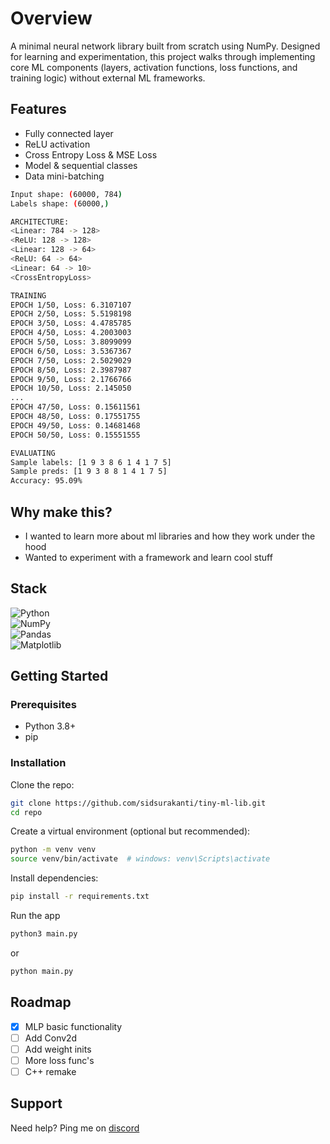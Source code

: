 # Overview

A minimal neural network library built from scratch using NumPy. Designed for learning and experimentation, this project walks through implementing core ML components (layers, activation functions, loss functions, and training logic) without external ML frameworks.

## Features

- Fully connected layer
- ReLU activation
- Cross Entropy Loss & MSE Loss
- Model & sequential classes
- Data mini-batching

```bash
Input shape: (60000, 784)
Labels shape: (60000,)

ARCHITECTURE:
<Linear: 784 -> 128>
<ReLU: 128 -> 128>
<Linear: 128 -> 64>
<ReLU: 64 -> 64>
<Linear: 64 -> 10>
<CrossEntropyLoss>

TRAINING
EPOCH 1/50, Loss: 6.3107107
EPOCH 2/50, Loss: 5.5198198
EPOCH 3/50, Loss: 4.4785785
EPOCH 4/50, Loss: 4.2003003
EPOCH 5/50, Loss: 3.8099099
EPOCH 6/50, Loss: 3.5367367
EPOCH 7/50, Loss: 2.5029029
EPOCH 8/50, Loss: 2.3987987
EPOCH 9/50, Loss: 2.1766766
EPOCH 10/50, Loss: 2.145050
...
EPOCH 47/50, Loss: 0.15611561
EPOCH 48/50, Loss: 0.17551755
EPOCH 49/50, Loss: 0.14681468
EPOCH 50/50, Loss: 0.15551555

EVALUATING
Sample labels: [1 9 3 8 6 1 4 1 7 5]
Sample preds: [1 9 3 8 8 1 4 1 7 5]
Accuracy: 95.09%
```

## Why make this?

- I wanted to learn more about ml libraries and how they work under the hood
- Wanted to experiment with a framework and learn cool stuff


## Stack

![Python](https://img.shields.io/badge/python-3670A0?style=for-the-badge&logo=python&logoColor=white)  
![NumPy](https://img.shields.io/badge/numpy-%23013243.svg?style=for-the-badge&logo=numpy&logoColor=white)  
![Pandas](https://img.shields.io/badge/pandas-%23150458.svg?style=for-the-badge&logo=pandas&logoColor=white)  
![Matplotlib](https://img.shields.io/badge/matplotlib-%23ffffff.svg?style=for-the-badge&logo=matplotlib&logoColor=black)

## Getting Started

### Prerequisites

- Python 3.8+
- pip

### Installation

Clone the repo:

```bash
git clone https://github.com/sidsurakanti/tiny-ml-lib.git
cd repo
```

Create a virtual environment (optional but recommended):

```bash
python -m venv venv
source venv/bin/activate  # windows: venv\Scripts\activate
```

Install dependencies:

```bash
pip install -r requirements.txt
```

Run the app

```bash
python3 main.py
```

or

```bash
python main.py
```

## Roadmap

- [x] MLP basic functionality
- [ ] Add Conv2d
- [ ] Add weight inits
- [ ] More loss func's
- [ ] C++ remake

## Support

Need help? Ping me on [discord](https://discord.com/users/521872289231273994)
